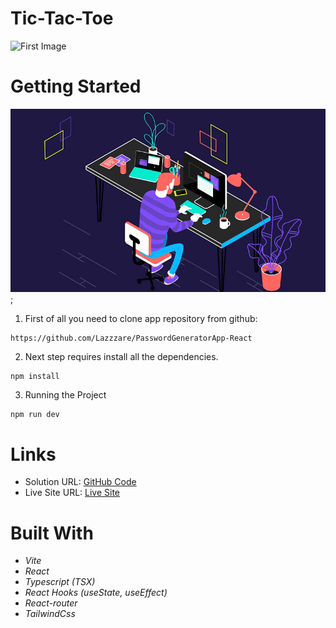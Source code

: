 # Tic-Tac-Toe

  <img src="./src/assets/bg.PNG" alt="First Image" width="640px">

# Getting Started

![.gif](./src/assets/news24.gif);

1. First of all you need to clone app repository from github:

```
https://github.com/Lazzzare/PasswordGeneratorApp-React
```

2. Next step requires install all the dependencies.

```
npm install
```

3. Running the Project

```
npm run dev
```

# Links

- Solution URL: [GitHub Code](https://github.com/Lazzzare/TicTacToe-React)
- Live Site URL: [Live Site](https://tic-tac-toe-react-ivory.vercel.app/)

# Built With

- _Vite_
- _React_
- _Typescript (TSX)_
- _React Hooks (useState, useEffect)_
- _React-router_
- _TailwindCss_
